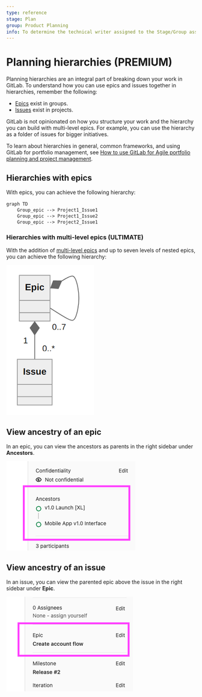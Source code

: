 ```yaml
---
type: reference
stage: Plan
group: Product Planning
info: To determine the technical writer assigned to the Stage/Group associated with this page, see https://about.gitlab.com/handbook/engineering/ux/technical-writing/#assignments
---
```


# Planning hierarchies **(PREMIUM)**

Planning hierarchies are an integral part of breaking down your work in GitLab.
To understand how you can use epics and issues together in hierarchies, remember the following:

- [Epics](../epics/index.md) exist in groups.
- [Issues](../../project/issues/index.md) exist in projects.

GitLab is not opinionated on how you structure your work and the hierarchy you can build with multi-level
epics. For example, you can use the hierarchy as a folder of issues for bigger initiatives.

To learn about hierarchies in general, common frameworks, and using GitLab for
portfolio management, see
[How to use GitLab for Agile portfolio planning and project management](https://about.gitlab.com/blog/2020/11/11/gitlab-for-agile-portfolio-planning-project-management/).

## Hierarchies with epics

With epics, you can achieve the following hierarchy:

```mermaid
graph TD
    Group_epic --> Project1_Issue1
    Group_epic --> Project1_Issue2
    Group_epic --> Project2_Issue1
```

### Hierarchies with multi-level epics **(ULTIMATE)**

With the addition of [multi-level epics](../epics/manage_epics.md#multi-level-child-epics) and up to
seven levels of nested epics, you can achieve the following hierarchy:

<!--
Image below was generated with the following Mermaid code.
Attached as an image because a rendered diagram doesn't look clear on the docs page.

```mermaid
classDiagram
  direction TD
  class Epic
  class Issue

  Epic *-- "0..7" Epic
Epic "1"*-- "0..*" Issue
```

 -->

![Diagram showing possible relationships of multi-level epics](img/hierarchy_with_multi_level_epics.png)

## View ancestry of an epic

In an epic, you can view the ancestors as parents in the right sidebar under **Ancestors**.

![epics state dropdown](img/epic-view-ancestors-in-sidebar_v14_6.png)

## View ancestry of an issue

In an issue, you can view the parented epic above the issue in the right sidebar under **Epic**.

![epics state dropdown](img/issue-view-parent-epic-in-sidebar_v14_6.png)
